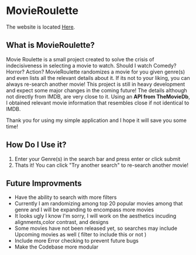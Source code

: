 # MovieRoulette 
  The website is located [Here](https://punjordi.github.io/MovieRoulette/).

## What is MovieRoulette?

  Movie Roulette is a small project created to solve the crisis of indecisiveness in selecting a movie to watch. Should I watch Comedy? Horror? Action? MovieRoulette randomizes a movie for you given genre(s) and even lists all the relevant details about it. If its not to your liking, you can always re-search another movie! This project is still in heavy development and expect some major changes in the coming future! The details although not directly from IMDB, are very close to it. Using an **API from TheMovieDb**, I obtained relevant movie information that resembles close if not identical to IMDB.
  
  Thank you for using my simple application and I hope it will save you some time!
  
 ## How Do I Use it?
 
 1. Enter your Genre(s) in the search bar and press enter or click submit
 2. Thats it! You can click "Try another search" to re-search another movie!
 
 
 ## Future Improvments
 
 - Have the ability to search with more filters
 - Currently I am randomizing among top 20 popular movies among that genre and I will be expanding to encompass more movies
 - It looks ugly I know I'm sorry, I will work on the aesthetics incuding alignments,color contrast, and designs 
 - Some movies have not been released yet, so searches may include Upcoming movies as well ( filter to include this or not )
 - Include more Error checking to prevent future bugs
 - Make the Codebase more modular 
 



